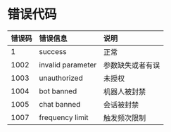 # 错误代码


| 错误码 | 错误信息          | 说明             |
| :----- | :---------------- | :--------------- |
| 1      | success           | 正常             |
| 1002   | invalid parameter | 参数缺失或者有误 |
| 1003   | unauthorized      | 未授权           |
| 1004   | bot banned        | 机器人被封禁     |
| 1005   | chat banned       | 会话被封禁       |
| 1007   | frequency limit   | 触发频次限制     |

